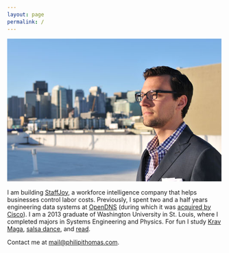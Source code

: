 ```yaml
---
layout: page
permalink: /
---
```


<img src="/images/about.jpg" alt="Philip I. Thomas"/>


I am building [StaffJoy](https://www.staffjoy.com), a workforce intelligence company that helps businesses control labor costs. Previously, I spent two and a half years engineering data systems at [OpenDNS](https://www.opendns.com) (during which it was [acquired by Cisco](/opendns-acquisition/)). I am a 2013 graduate of Washington University in St. Louis, where I completed majors in Systems Engineering and Physics. For fun I study [Krav Maga](https://en.wikipedia.org/wiki/Krav_Maga), [salsa dance](/salsa-videos/), and [read](http://www.goodreads.com/review/list/29928602-philip-i-thomas?shelf=read&sort=date_read).

Contact me at [mail@philipithomas.com](mailto:mail@philipithomas.com).
